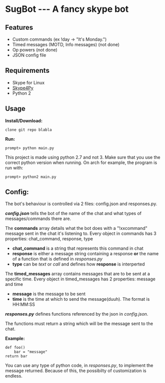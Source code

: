 SugBot --- A fancy skype bot
========

Features
----
* Custom commands (ex !day -> "It's Monday.")
* Timed messages (MOTD, Info messages) (not done)
* Op powers (not done)
* JSON config file

Requirements
-----
* Skype for Linux
* [Skype4Py](https://github.com/awahlig/skype4py)
* Python 2

Usage
---
__Install/Download:__

	clone git repo blabla

__Run:__

	prompt> python main.py

This project is made using python 2.7 and not 3. Make sure that you use the correct python version when running.
On arch for example, the program is run with:
	
	prompt> python2 main.py

Config: 
-----
The bot's behaviour is controlled via 2 files: config.json and responses.py.

**_config.json_** tells the bot of the name of the chat and what types of messages/commands there are.

The __commands__ array details what the bot does with a "!xxcommand" message sent in the chat it's listening to. 
Every object in commands has 3 properties: chat_command, response, type

* __chat_command__ is a string that represents this command in chat 
* __response__ is either a message string containing a response __or__ the name of a function that is defined in _responses.py_
* __type__ can be _text_ or _call_ and defines how __response__ is interperted

The __timed_messages__ array contains messages that are to be sent at a specific time. 
Every object in timed_messages has 2 properties: message and time

* __message__ is the message to be sent 
* __time__ is the time at which to send the message(duuh). The format is HH:MM:SS

**_responses.py_** defines functions referenced by the json in _config.json_.

The functions must return a string which will be the message sent to the chat.

__Example:__

	def foo()
		bar = "message"
	return bar
	
You can use any type of python code, in _responses.py_, to implement the message returned. Because of this, the possibilty of customization is endless.